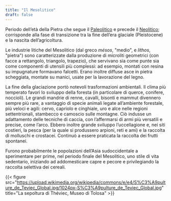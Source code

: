 ```yaml
---
title: "Il Mesolitico"
draft: false
---
```


Periodo dell’età della Pietra che segue il [Paleolitico](Paleolitico.md) e precede il [Neolitico](Neolitico.md); corrisponde alla fase di transizione tra la fine dell’era glaciale (Pleistocene) e la nascita dell’agricoltura.

Le industrie litiche del Mesolitico (dal greco _mésos_, "medio", e _líthos_, "pietra") sono caratterizzate dalla produzione di microliti geometrici (con facce a rettangolo, triangolo, trapezio), che servivano sia come punte sia come componenti di utensili più complessi: ad esempio, montati con resina su impugnature formavano falcetti. Erano inoltre diffuse asce in pietra scheggiata, montate su manici, usate per la lavorazione del legno.

La fine della glaciazione portò notevoli trasformazioni ambientali. Il clima più temperato favorì lo sviluppo della foresta (in particolare di querce, conifere, noccioli). Le grandi mandrie di renne, cavalli, bisonti e mammut divennero sempre più rare, a vantaggio di specie animali legate all’ambiente forestale, più veloci e agili: cervo, capriolo e cinghiale, uro e alce nelle regioni settentrionali, stambecco e camoscio sulle montagne. Ciò indusse un adattamento delle tecniche di caccia, con l’affermarsi di armi più versatili e precise, come l’arco. Ebbero inoltre grande sviluppo l’uccellagione e, nei siti costieri, la pesca (per la quale si produssero arpioni, reti e ami) e la raccolta di molluschi e crostacei. Continuò a essere praticata la raccolta dei frutti spontanei.

Furono probabilmente le popolazioni dell’Asia sudoccidentale a sperimentare per prime, nel periodo finale del Mesolitico, uno stile di vita sedentario, iniziando ad addomesticare capre e pecore e privilegiando la raccolta selettiva dei cereali.

{{< figure src="https://upload.wikimedia.org/wikipedia/commons/e/e4/S%C3%A9pulture_de_Teviec_Global.jpg/1024px-S%C3%A9pulture_de_Teviec_Global.jpg" title="La sepoltura di Théviec, Museo di Tolosa" >}}
